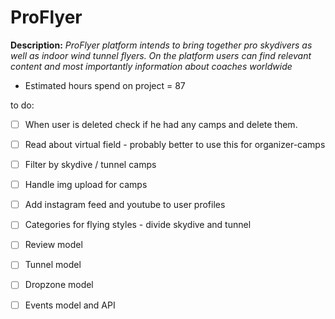 # ProFlyer

**Description:**
_ProFlyer platform intends to bring together pro skydivers as well as indoor wind tunnel flyers. On the platform users can find relevant content and most importantly information about coaches worldwide_

- Estimated hours spend on project = 87

to do:

- [ ] When user is deleted check if he had any camps and delete them.
- [ ] Read about virtual field - probably better to use this for organizer-camps
- [ ] Filter by skydive / tunnel camps
- [ ] Handle img upload for camps
- [ ] Add instagram feed and youtube to user profiles
- [ ] Categories for flying styles - divide skydive and tunnel

- [ ] Review model
- [ ] Tunnel model
- [ ] Dropzone model
- [ ] Events model and API
